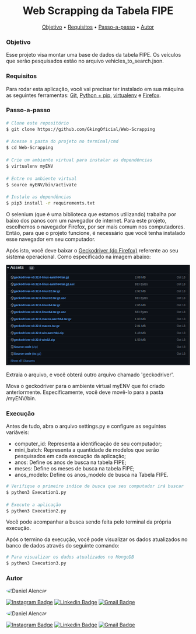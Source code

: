 
<h1 align="center">
  Web Scrapping da Tabela FIPE
</h1>

<p align="center">
 <a href="#objetivo">Objetivo</a> •
 <a href="#requisitos">Requisitos</a> • 
 <a href="#passo-a-passo">Passo-a-passo</a> • 
 <a href="#autor">Autor</a>
</p>

### Objetivo

Esse projeto visa montar uma base de dados da tabela FIPE. Os veículos que serão pesquisados estão no arquivo vehicles_to_search.json.

### Requisitos

Para rodar esta aplicação, você vai precisar ter instalado em sua máquina as seguintes ferramentas:
[Git](https://git-scm.com), [Python + pip](https://www.python.org/downloads/), [virtualenv](https://virtualenv.pypa.io/en/latest/) e [Firefox](https://www.mozilla.org/pt-BR/firefox/new/).

### Passo-a-passo

```bash
# Clone este repositório
$ git clone https://github.com/GkingOficial/Web-Scrapping

# Acesse a pasta do projeto no terminal/cmd
$ cd Web-Scrapping

# Crie um ambiente virtual para instalar as dependências
$ virtualenv myENV

# Entre no ambiente virtual
$ source myENV/bin/activate

# Instale as dependências
$ pip3 install -r requirements.txt

```

O selenium (que é uma biblioteca que estamos utilizando) trabalha por baixo dos panos com um navegador de internet. Para este projeto, escolhemos o navegador Firefox, por ser mais comum nos computadores. Então, para que o projeto funcione, é necessário que você tenha instalado esse navegador em seu computador.

Após isto, você deve baixar o [Geckodriver (do Firefox)](https://github.com/mozilla/geckodriver/releases) referente ao seu sistema operacional. Como especificado na imagem abaixo:

<img 
  src="./assets/geckodriver.png"
  alt="Geckodriver"
/>

Extraia o arquivo, e você obterá outro arquivo chamado 'geckodriver'.

Mova o geckodriver para o ambiente virtual myENV que foi criado anteriormente. Especificamente, você deve movê-lo para a pasta /myENV/bin.

### Execução

Antes de tudo, abra o arquivo settings.py e configure as seguintes variáveis:

- computer_id: Representa a identificação de seu computador;
- mini_batch: Representa a quantidade de modelos que serão pesquisados em cada execução da aplicação;
- anos: Define os anos de busca na tabela FIPE;
- meses: Define os meses de busca na tabela FIPE;
- anos_modelo: Define os anos_modelo de busca na Tabela FIPE.

```bash
# Verifique o primeiro indice de busca que seu computador irá buscar
$ python3 Execution1.py

# Execute a aplicação
$ python3 Execution2.py
```

Você pode acompanhar a busca sendo feita pelo terminal da própria execução.

Após o termino da execução, você pode visualizar os dados atualizados no banco de dados através do seguinte comando:

```bash
# Para visualizar os dados atualizados no MongoDB
$ python3 Execution3.py
```

### Autor

<img 
  style="border-radius: 50%;"
  src="https://avatars2.githubusercontent.com/u/51214434?s=400&u=439cd150f8dbf2706452ce6a362992e077285793&v=4"
  width="100px;"
  alt="Daniel Alencar"
/>

[![Instagram Badge](https://img.shields.io/badge/-@daniel_alencar_-de2099?style=flat-square&logo=Instagram&logoColor=white&link=https://www.linkedin.com/in/Daniel746/)](https://www.instagram.com/daniel_alencar_/) [![Linkedin Badge](https://img.shields.io/badge/-Daniel-blue?style=flat-square&logo=Linkedin&logoColor=white&link=https://www.linkedin.com/in/Daniel746/)](https://www.linkedin.com/in/Daniel746/) [![Gmail Badge](https://img.shields.io/badge/-danielalencar746@gmail.com-c14438?style=flat-square&logo=Gmail&logoColor=white&link=mailto:danielalencar746@gmail.com)](mailto:danielalencar746@gmail.com)

<img 
  style="border-radius: 50%;"
  src="https://avatars2.githubusercontent.com/u/51214434?s=400&u=439cd150f8dbf2706452ce6a362992e077285793&v=4"
  width="100px;"
  alt="Daniel Alencar"
/>

[![Instagram Badge](https://img.shields.io/badge/-@daniel_alencar_-de2099?style=flat-square&logo=Instagram&logoColor=white&link=https://www.linkedin.com/in/Daniel746/)](https://www.instagram.com/daniel_alencar_/) [![Linkedin Badge](https://img.shields.io/badge/-Daniel-blue?style=flat-square&logo=Linkedin&logoColor=white&link=https://www.linkedin.com/in/Daniel746/)](https://www.linkedin.com/in/Daniel746/) [![Gmail Badge](https://img.shields.io/badge/-danielalencar746@gmail.com-c14438?style=flat-square&logo=Gmail&logoColor=white&link=mailto:danielalencar746@gmail.com)](mailto:danielalencar746@gmail.com)